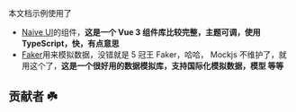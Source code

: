 本文档示例使用了

- [Naive UI](https://www.naiveui.com/zh-CN/os-theme)的组件，**这是一个 Vue 3 组件库比较完整，主题可调，使用 TypeScript，快，有点意思**
- [Faker](https://fakerjs.dev/)用来模拟数据，没错就是 5 冠王 Faker，哈哈， Mockjs 不维护了，就用这个了，**这是一个很好用的数据模拟库，支持国际化模拟数据，模型 等等**

## 贡献者 :shamrock:

<Team />
